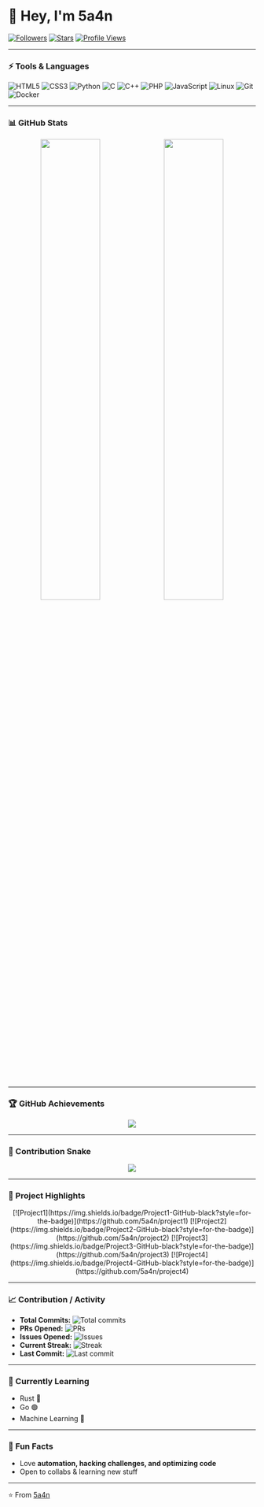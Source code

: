 # 👋 Hey, I'm **5a4n**

[![Followers](https://img.shields.io/github/followers/5a4n?style=social)](https://github.com/5a4n) 
[![Stars](https://img.shields.io/github/stars/5a4n?style=social)](https://github.com/5a4n) 
[![Profile Views](https://komarev.com/ghpvc/?username=5a4n&color=blueviolet)](https://github.com/5a4n)

---

### ⚡ Tools & Languages
![HTML5](https://img.shields.io/badge/HTML5-E34F26?style=for-the-badge&logo=html5&logoColor=white)
![CSS3](https://img.shields.io/badge/CSS3-1572B6?style=for-the-badge&logo=css3&logoColor=white)
![Python](https://img.shields.io/badge/Python-3776AB?style=for-the-badge&logo=python&logoColor=white)
![C](https://img.shields.io/badge/C-555555?style=for-the-badge&logo=c&logoColor=white)
![C++](https://img.shields.io/badge/C++-00599C?style=for-the-badge&logo=cplusplus&logoColor=white)
![PHP](https://img.shields.io/badge/PHP-777BB4?style=for-the-badge&logo=php&logoColor=white)
![JavaScript](https://img.shields.io/badge/JavaScript-F7DF1E?style=for-the-badge&logo=javascript&logoColor=black)
![Linux](https://img.shields.io/badge/Linux-FCC624?style=for-the-badge&logo=linux&logoColor=black)
![Git](https://img.shields.io/badge/Git-F05032?style=for-the-badge&logo=git&logoColor=white)
![Docker](https://img.shields.io/badge/Docker-2496ED?style=for-the-badge&logo=docker&logoColor=white)

---

### 📊 GitHub Stats
<div align="center">
<img src="https://github-readme-stats.vercel.app/api?username=5a4n&show_icons=true&count_private=true&theme=radical&hide_border=true" width="49%" />
<img src="https://github-readme-stats.vercel.app/api/top-langs/?username=5a4n&layout=compact&theme=radical&hide_border=true" width="49%" />
</div>

---

### 🏆 GitHub Achievements
<div align="center">
<img src="https://github-profile-trophy.vercel.app/?username=5a4n&theme=radical&no-bg=true&no-frame=true&margin-w=15" />
</div>

---

### 🔹 Contribution Snake
<p align="center">
<img src="https://raw.githubusercontent.com/dekrypted/dekrypted/output/github-contribution-grid-snake-dark.svg#gh-dark-mode-only" />
</p>

---

### 💼 Project Highlights
<div align="center">
[![Project1](https://img.shields.io/badge/Project1-GitHub-black?style=for-the-badge)](https://github.com/5a4n/project1)
[![Project2](https://img.shields.io/badge/Project2-GitHub-black?style=for-the-badge)](https://github.com/5a4n/project2)
[![Project3](https://img.shields.io/badge/Project3-GitHub-black?style=for-the-badge)](https://github.com/5a4n/project3)
[![Project4](https://img.shields.io/badge/Project4-GitHub-black?style=for-the-badge)](https://github.com/5a4n/project4)
</div>

---

### 📈 Contribution / Activity
- **Total Commits:** ![Total commits](https://img.shields.io/badge/Commits-💻-blue)
- **PRs Opened:** ![PRs](https://img.shields.io/badge/PRs-📂-green)
- **Issues Opened:** ![Issues](https://img.shields.io/badge/Issues-🐞-red)
- **Current Streak:** ![Streak](https://img.shields.io/badge/Streak-🔥-yellow)
- **Last Commit:** ![Last commit](https://img.shields.io/badge/Last%20Commit-🕒-blueviolet)

---

### 🎯 Currently Learning
- Rust 🦀  
- Go 🟢 
- Machine Learning 🤖  

---

### 🌟 Fun Facts

- Love **automation, hacking challenges, and optimizing code**  
- Open to collabs & learning new stuff

---

⭐ From [5a4n](https://github.com/5a4n)

